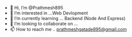 - 👋 Hi, I’m @Prathmesh895
- 👀 I’m interested in ...Web Devlopment 
- 🌱 I’m currently learning ... Backend (Node And Express)
- 💞️ I’m looking to collaborate on ...
- 📫 How to reach me .. prathmeshgatade895@gmail.com

<!---
Prathmesh895/Prathmesh895 is a ✨ special ✨ repository because its `README.md` (this file) appears on your GitHub profile.
You can click the Preview link to take a look at your changes.
--->
